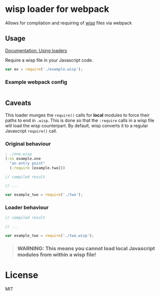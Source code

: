 # wisp loader for webpack
Allows for compilation and requiring of [wisp]() files via webpack

## Usage

[Documentation: Using loaders](http://webpack.github.io/docs/using-loaders.html)

Require a wisp file in your Javascript code.

```javascript
var ex = require('./example.wisp');
```

### Example webpack config

```javascript

```

## Caveats

This loader munges the `require()` calls for **local** modules to force their paths to end in `.wisp`. This is done so that the `:require` calls in a wisp file will load the wisp counterpart. By default, wisp converts it to a regular Javascript `require()` call.

### Original behaviour

```clojure
; ./one.wisp
(:ns example.one
  "an entry point"
  (:require [example.two]))
```

```javascript
// compiled result

// ...

var example_two = require('./two');
```

### Loader behaviour

```javascript
// compiled result

// ...

var example_two = require('./two.wisp');
```

> ### WARNING: This means you cannot load local Javascript modules from within a wisp file!

# License

MIT
